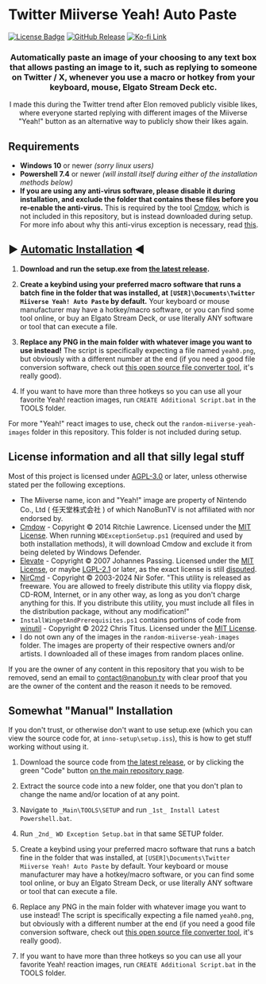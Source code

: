 # Twitter Miiverse Yeah! Auto Paste

[![License Badge](https://img.shields.io/badge/%C2%A9_license-AGPL--3.0_or_later-red?style=flat&color=663366&link=https%3A%2F%2Fwww.gnu.org%2Flicenses%2Fagpl-3.0.html)](https://www.gnu.org/licenses/agpl-3.0.html) [![GitHub Release](https://img.shields.io/github/v/release/NanoBunTV/TwitterMiiverseYeahAutoPaste?style=flat&logo=github&color=347d39&link=https%3A%2F%2Fgithub.com%2FNanoBunTV%2FTwitterMiiverseYeahAutoPaste%2Freleases)](https://github.com/NanoBunTV/TwitterMiiverseYeahAutoPaste/releases) [![Ko-fi Link](https://img.shields.io/badge/donate-ko--fi-ff5e5b?style=flat&logo=kofi&logoColor=white&link=https%3A%2F%2Fko-fi.com%2Fnanobuntv)](https://ko-fi.com/nanobuntv)

<h3 align="center">Automatically paste an image of your choosing to any text box that allows pasting an image to it, such as replying to someone on Twitter / X, whenever you use a macro or hotkey from your keyboard, mouse, Elgato Stream Deck etc.</h3>

<p align="center">I made this during the Twitter trend after Elon removed publicly visible likes, where everyone started replying with different images of the Miiverse "Yeah!" button as an alternative way to publicly show their likes again.</p>

## Requirements

- **Windows 10** or newer _(sorry linux users)_
- **Powershell 7.4** or newer _(will install itself during either of the installation methods below)_
- **If you are using any anti-virus software, please disable it during installation, and exclude the folder that contains these files before you re-enable the anti-virus.** This is required by the tool [Cmdow](https://ritchielawrence.github.io/cmdow), which is not included in this repository, but is instead downloaded during setup. For more info about why this anti-virus exception is necessary, read [this](https://ritchielawrence.github.io/cmdow/#is-cmdow-malware).

## ▶ <ins>**Automatic Installation**</ins> ◀

1. **Download and run the setup.exe from [the latest release](https://github.com/NanoBunTV/TwitterMiiverseYeahAutoPaste/releases/latest).**

2. **Create a keybind using your preferred macro software that runs a batch fine in the folder that was installed, at `[USER]\Documents\Twitter Miiverse Yeah! Auto Paste` by default.** Your keyboard or mouse manufacturer may have a hotkey/macro software, or you can find some tool online, or buy an Elgato Stream Deck, or use literally ANY software or tool that can execute a file.

3. **Replace any PNG in the main folder with whatever image you want to use instead!** The script is specifically expecting a file named `yeah0.png`, but obviously with a different number at the end (if you need a good file conversion software, check out [this open source file converter tool](https://file-converter.io), it's really good).

4. If you want to have more than three hotkeys so you can use all your favorite Yeah! reaction images, run `CREATE Additional Script.bat` in the TOOLS folder.

For more "Yeah!" react images to use, check out the `random-miiverse-yeah-images` folder in this repository. This folder is not included during setup.

## License information and all that silly legal stuff

Most of this project is licensed under [AGPL-3.0](https://www.gnu.org/licenses/agpl-3.0.html) or later, unless otherwise stated per the following exceptions.

- The Miiverse name, icon and "Yeah!" image are property of Nintendo Co., Ltd ( 任天堂株式会社 ) of which NanoBunTV is not affiliated with nor endorsed by.
- [Cmdow](https://ritchielawrence.github.io/cmdow/) - Copyright © 2014 Ritchie Lawrence. Licensed under the [MIT License](https://opensource.org/license/mit). When running `WDExceptionSetup.ps1` (required and used by both installation methods), it will download Cmdow and exclude it from being deleted by Windows Defender.
- [Elevate](https://github.com/jpassing/elevate) - Copyright © 2007 Johannes Passing. Licensed under the [MIT License](https://opensource.org/license/mit), or maybe [LGPL-2.1](https://www.gnu.org/licenses/old-licenses/lgpl-2.1.html) or later, as the exact license is still [disputed](https://github.com/jpassing/elevate/issues/2).
- [NirCmd](https://www.nirsoft.net/utils/nircmd.html) - Copyright © 2003-2024 Nir Sofer. "This utility is released as freeware. You are allowed to freely distribute this utility via floppy disk, CD-ROM, Internet, or in any other way, as long as you don't charge anything for this. If you distribute this utility, you must include all files in the distribution package, without any modification!"
- `InstallWingetAndPrerequisites.ps1` contains portions of code from [winutil](https://github.com/ChrisTitusTech/winutil) - Copyright © 2022 Chris Titus. Licensed under the [MIT License](https://opensource.org/license/mit).
- I do not own any of the images in the `random-miiverse-yeah-images` folder. The images are property of their respective owners and/or artists. I downloaded all of these images from random places online.

If you are the owner of any content in this repository that you wish to be removed, send an email to [contact@nanobun.tv](mailto:contact@nanobun.tv) with clear proof that you are the owner of the content and the reason it needs to be removed.

## Somewhat "Manual" Installation

If you don't trust, or otherwise don't want to use setup.exe (which you can view the source code for, at `inno-setup\setup.iss`), this is how to get stuff working without using it.

1. Download the source code from [the latest release](https://github.com/NanoBunTV/TwitterMiiverseYeahAutoPaste/releases/latest), or by clicking the green "Code" button [on the main repository page](https://github.com/NanoBunTV/TwitterMiiverseYeahAutoPaste).

2. Extract the source code into a new folder, one that you don't plan to change the name and/or location of at any point.

3. Navigate to `_Main\TOOLS\SETUP` and run `_1st_ Install Latest Powershell.bat`.

4. Run `_2nd_ WD Exception Setup.bat` in that same SETUP folder.

5. Create a keybind using your preferred macro software that runs a batch fine in the folder that was installed, at `[USER]\Documents\Twitter Miiverse Yeah! Auto Paste` by default. Your keyboard or mouse manufacturer may have a hotkey/macro software, or you can find some tool online, or buy an Elgato Stream Deck, or use literally ANY software or tool that can execute a file.

6. Replace any PNG in the main folder with whatever image you want to use instead! The script is specifically expecting a file named `yeah0.png`, but obviously with a different number at the end (if you need a good file conversion software, check out [this open source file converter tool](https://file-converter.io), it's really good).

7. If you want to have more than three hotkeys so you can use all your favorite Yeah! reaction images, run `CREATE Additional Script.bat` in the TOOLS folder.
